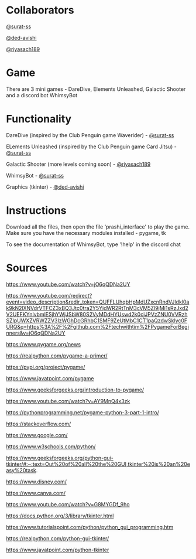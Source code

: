# Collaborators
[@surat-ss](https://www.github.com/surat-ss)

[@ded-avishi](https://www.github.com/ded-avishi)

[@riyasach189](https://www.github.com/riyasach189)
# Game
There are 3 mini games - DareDive, Elements Unleashed, Galactic Shooter and a discord bot WhimsyBot
# Functionality
DareDive (inspired by the Club Penguin game Waverider) - [@surat-ss](https://www.github.com/surat-ss)

ELements Unleashed (inspired by the Club Penguin game Card Jitsu) - [@surat-ss](https://www.github.com/surat-ss)

Galactic Shooter (more levels coming soon) - [@riyasach189](https://www.github.com/riyasach189)

WhimsyBot - [@surat-ss](https://www.github.com/surat-ss)

Graphics (tkinter) - [@ded-avishi](https://www.github.com/ded-avishi)
# Instructions
Download all the files, then open the file 'prashi_interface' to play the game. Make sure you have the necessary modules installed - pygame, tk

To see the documentation of WhimsyBot, type '!help' in the discord chat

# Sources
https://www.youtube.com/watch?v=jO6qQDNa2UY

https://www.youtube.com/redirect?event=video_description&redir_token=QUFFLUhqbHpMdUZxcnRndVJIdkl0ak9kN2lXNVdrVTFCZ3xBQ3Jtc0tra2Y5YjdWR2RtTnM3cVM5Zl9jMi1sRzJxd2V2UEFKYnlvbmlESjhYWjJSbW80S2VyMDdHYUswd2k0cjJPVzZNU0VVRzhSZlpUWXZVRWZZV3IzWGhDcGRhbC1SMF9ZeUtMbC1CT1paQzdwSklyc0FURQ&q=https%3A%2F%2Fgithub.com%2Ftechwithtim%2FPygameForBeginners&v=jO6qQDNa2UY

https://www.pygame.org/news

https://realpython.com/pygame-a-primer/

https://pypi.org/project/pygame/

https://www.javatpoint.com/pygame

https://www.geeksforgeeks.org/introduction-to-pygame/

https://www.youtube.com/watch?v=AY9MnQ4x3zk

https://pythonprogramming.net/pygame-python-3-part-1-intro/

https://stackoverflow.com/

https://www.google.com/

https://www.w3schools.com/python/

https://www.geeksforgeeks.org/python-gui-tkinter/#:~:text=Out%20of%20all%20the%20GUI,tkinter%20is%20an%20easy%20task.

https://www.disney.com/

https://www.canva.com/

https://www.youtube.com/watch?v=G8MYGDf_9ho

https://docs.python.org/3/library/tkinter.html

https://www.tutorialspoint.com/python/python_gui_programming.htm

https://realpython.com/python-gui-tkinter/

https://www.javatpoint.com/python-tkinter

